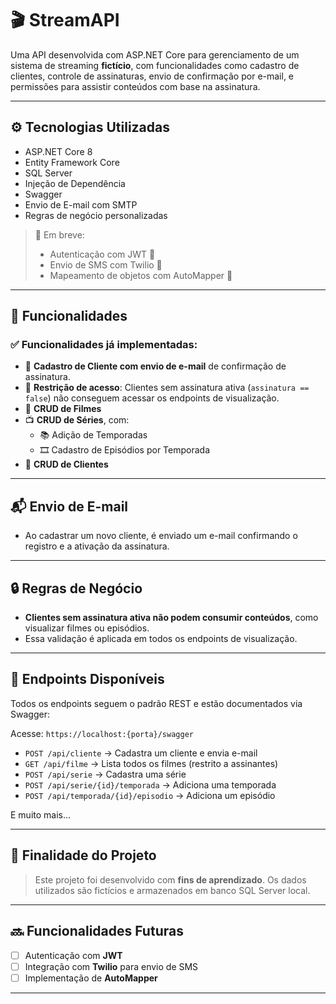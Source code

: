 # 🎬 StreamAPI

Uma API desenvolvida com ASP.NET Core para gerenciamento de um sistema de streaming **fictício**, com funcionalidades como cadastro de clientes, controle de assinaturas, envio de confirmação por e-mail, e permissões para assistir conteúdos com base na assinatura.

---

## ⚙️ Tecnologias Utilizadas

- ASP.NET Core 8
- Entity Framework Core
- SQL Server
- Injeção de Dependência
- Swagger
- Envio de E-mail com SMTP
- Regras de negócio personalizadas

> 📌 Em breve:
> - Autenticação com JWT 🔐
> - Envio de SMS com Twilio 📲
> - Mapeamento de objetos com AutoMapper 🔄
---

## 📌 Funcionalidades

### ✅ Funcionalidades já implementadas:

- 📧 **Cadastro de Cliente com envio de e-mail** de confirmação de assinatura.
- 🔐 **Restrição de acesso**: Clientes sem assinatura ativa (`assinatura == false`) não conseguem acessar os endpoints de visualização.
- 🎥 **CRUD de Filmes**
- 📺 **CRUD de Séries**, com:
  - 📚 Adição de Temporadas
  - 🎞️ Cadastro de Episódios por Temporada
- 👤 **CRUD de Clientes**

---

## 📬 Envio de E-mail

- Ao cadastrar um novo cliente, é enviado um e-mail confirmando o registro e a ativação da assinatura.

---

## 🔒 Regras de Negócio

- **Clientes sem assinatura ativa não podem consumir conteúdos**, como visualizar filmes ou episódios.
- Essa validação é aplicada em todos os endpoints de visualização.

---

## 🔄 Endpoints Disponíveis

Todos os endpoints seguem o padrão REST e estão documentados via Swagger:

Acesse: `https://localhost:{porta}/swagger`

- `POST /api/cliente` → Cadastra um cliente e envia e-mail
- `GET /api/filme` → Lista todos os filmes (restrito a assinantes)
- `POST /api/serie` → Cadastra uma série
- `POST /api/serie/{id}/temporada` → Adiciona uma temporada
- `POST /api/temporada/{id}/episodio` → Adiciona um episódio

E muito mais...

---

## 🧪 Finalidade do Projeto

> Este projeto foi desenvolvido com **fins de aprendizado**. Os dados utilizados são fictícios e armazenados em banco SQL Server local.

---

## 🔜 Funcionalidades Futuras

- [ ] Autenticação com **JWT**
- [ ] Integração com **Twilio** para envio de SMS
- [ ] Implementação de **AutoMapper**

---




